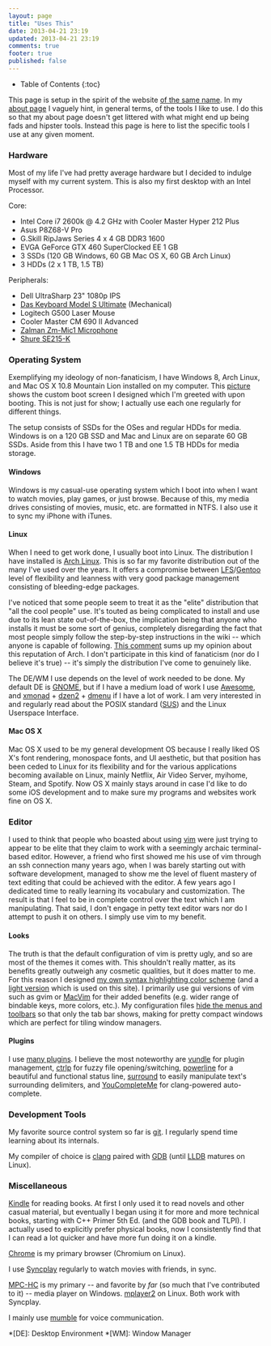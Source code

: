 ```yaml
---
layout: page
title: "Uses This"
date: 2013-04-21 23:19
updated: 2013-04-21 23:19
comments: true
footer: true
published: false
---
```


* Table of Contents
{:toc}

This page is setup in the spirit of the website [of the same name](http://usesthis.com/). In my [about page](/about) I vaguely hint, in general terms, of the tools I like to use. I do this so that my about page doesn't get littered with what might end up being fads and hipster tools. Instead this page is here to list the specific tools I use at any given moment.

### Hardware

Most of my life I've had pretty average hardware but I decided to indulge myself with my current system. This is also my first desktop with an Intel Processor.

Core:

* Intel Core i7 2600k @ 4.2 GHz with Cooler Master Hyper 212 Plus
* Asus P8Z68-V Pro
* G.Skill RipJaws Series 4 x 4 GB DDR3 1600
* EVGA GeForce GTX 460 SuperClocked EE 1 GB
* 3 SSDs (120 GB Windows, 60 GB Mac OS X, 60 GB Arch Linux)
* 3 HDDs (2 x 1 TB, 1.5 TB)

Peripherals:

* Dell UltraSharp 23" 1080p IPS
* [Das Keyboard Model S Ultimate](http://www.daskeyboard.com/model-s-ultimate/) (Mechanical)
* Logitech G500 Laser Mouse
* Cooler Master CM 690 II Advanced
* [Zalman Zm-Mic1 Microphone](http://amzn.com/B00029MTMQ)
* [Shure SE215-K](http://amzn.com/B004PNZFZ8)

### Operating System

Exemplifying my ideology of non-fanaticism, I have Windows 8, Arch Linux, and Mac OS X 10.8 Mountain Lion installed on my computer. This [picture](http://i.imgur.com/Xa5suXo.jpg) shows the custom boot screen I designed which I'm greeted with upon booting. This is not just for show; I actually use each one regularly for different things.

The setup consists of SSDs for the OSes and regular HDDs for media. Windows is on a 120 GB SSD and Mac and Linux are on separate 60 GB SSDs. Aside from this I have two 1 TB and one 1.5 TB HDDs for media storage.

#### Windows

Windows is my casual-use operating system which I boot into when I want to watch movies, play games, or just browse. Because of this, my media drives consisting of movies, music, etc. are formatted in NTFS. I also use it to sync my iPhone with iTunes.

#### Linux

When I need to get work done, I usually boot into Linux. The distribution I have installed is [Arch Linux](http://www.archlinux.org/). This is so far my favorite distribution out of the many I've used over the years. It offers a compromise between [LFS](http://www.linuxfromscratch.org/index.html)/[Gentoo](http://www.gentoo.org/) level of flexibility and leanness with very good package management consisting of bleeding-edge packages.

I've noticed that some people seem to treat it as the "elite" distribution that "all the cool people" use. It's touted as being complicated to install and use due to its lean state out-of-the-box, the implication being that anyone who installs it must be some sort of genius, completely disregarding the fact that most people simply follow the step-by-step instructions in the wiki -- which anyone is capable of following. [This comment](http://www.reddit.com/r/linux/comments/qa4ia/linus_there_is_no_way_in_hell_i_can_honestly/c3w0v2p) sums up my opinion about this reputation of Arch. I don't participate in this kind of fanaticism (nor do I believe it's true) -- it's simply the distribution I've come to genuinely like.

The DE/WM I use depends on the level of work needed to be done. My default DE is [GNOME](http://www.gnome.org/), but if I have a medium load of work I use [Awesome](http://awesome.naquadah.org/), and [xmonad](http://xmonad.org/) + [dzen2](https://sites.google.com/site/gotmor/dzen) + [dmenu](http://tools.suckless.org/dmenu/) if I have a lot of work. I am very interested in and regularly read about the POSIX standard ([SUS](http://en.wikipedia.org/wiki/Single_UNIX_Specification)) and the Linux Userspace Interface.

#### Mac OS X

Mac OS X used to be my general development OS because I really liked OS X's font rendering, monospace fonts, and UI aesthetic, but that position has been ceded to Linux for its flexibility and for the various applications becoming available on Linux, mainly Netflix, Air Video Server, myihome, Steam, and Spotify. Now OS X mainly stays around in case I'd like to do some iOS development and to make sure my programs and websites work fine on OS X.

### Editor

I used to think that people who boasted about using [vim](http://en.wikipedia.org/wiki/Vim_(text_editor)) were just trying to appear to be elite that they claim to work with a seemingly archaic terminal-based editor. However, a friend who first showed me his use of vim through an ssh connection many years ago, when I was barely starting out with software development, managed to show me the level of fluent mastery of text editing that could be achieved with the editor. A few years ago I dedicated time to really learning its vocabulary and customization. The result is that I feel to be in complete control over the text which I am manipulating. That said, I don't engage in petty text editor wars nor do I attempt to push it on others. I simply use vim to my benefit.

#### Looks

The truth is that the default configuration of vim is pretty ugly, and so are most of the themes it comes with. This shouldn't really matter, as its benefits greatly outweigh any cosmetic qualities, but it does matter to me. For this reason I designed [my own syntax highlighting color scheme](https://github.com/blaenk/dots/blob/master/vim/vim.ln/colors/blaenk.vim) (and a [light version](https://github.com/blaenk/dots/blob/master/vim/vim.ln/colors/blaenklight.vim) which is used on this site). I primarily use gui versions of vim such as gvim or [MacVim](https://code.google.com/p/macvim/) for their added benefits (e.g. wider range of bindable keys, more colors, etc.). My configuration files [hide the menus and toolbars](https://github.com/blaenk/dots/blob/master/vim/gvimrc.ln#L2-L4) so that only the tab bar shows, making for pretty compact windows which are perfect for tiling window managers.

#### Plugins

I use [many plugins](https://github.com/blaenk/dots/blob/master/vim/vim.ln/conf/bundles.vim). I believe the most noteworthy are [vundle](https://github.com/gmarik/vundle) for plugin management, [ctrlp](http://kien.github.io/ctrlp.vim/) for fuzzy file opening/switching, [powerline](https://github.com/Lokaltog/vim-powerline) for a beautiful and functional status line, [surround](https://github.com/tpope/vim-surround) to easily manipulate text's surrounding delimiters, and [YouCompleteMe](http://valloric.github.io/YouCompleteMe/) for clang-powered auto-complete.

### Development Tools

My favorite source control system so far is [git](http://git-scm.com/). I regularly spend time learning about its internals.

My compiler of choice is [clang](http://clang.llvm.org/) paired with [GDB](http://www.gnu.org/software/gdb/) (until [LLDB](http://lldb.llvm.org/) matures on Linux).

### Miscellaneous

[Kindle](http://amzn.com/B007HCCNJU) for reading books. At first I only used it to read novels and other casual material, but eventually I began using it for more and more technical books, starting with C++ Primer 5th Ed. (and the GDB book and TLPI). I actually used to explicitly prefer physical books, now I consistently find that I can read a lot quicker and have more fun doing it on a kindle. 

[Chrome](https://www.google.com/intl/en/chrome/browser/) is my primary browser (Chromium on Linux).

I use [Syncplay](http://syncplay.pl/) regularly to watch movies with friends, in sync.

[MPC-HC](http://mpc-hc.org/) is my primary -- and favorite by _far_ (so much that I've contributed to it) -- media player on Windows. [mplayer2](http://www.mplayer2.org/) on Linux. Both work with Syncplay.

I mainly use [mumble](http://mumble.info/) for voice communication.

*[DE]: Desktop Environment
*[WM]: Window Manager
